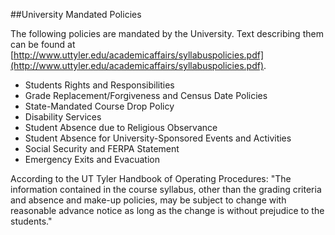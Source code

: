 ##University Mandated Policies

The following policies are mandated by the University. Text describing them can be found at [http://www.uttyler.edu/academicaffairs/syllabuspolicies.pdf](http://www.uttyler.edu/academicaffairs/syllabuspolicies.pdf).

* Students Rights and Responsibilities
* Grade Replacement/Forgiveness and Census Date Policies
* State-Mandated Course Drop Policy
* Disability Services
* Student Absence due to Religious Observance
* Student Absence for University-Sponsored Events and Activities
* Social Security and FERPA Statement
* Emergency Exits and Evacuation

According to the UT Tyler Handbook of Operating Procedures:
"The information contained in the course syllabus, other than the grading criteria and absence and make-up policies, may be subject to change with reasonable advance notice as long as the change is without prejudice to the students."

